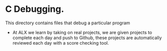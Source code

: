 # C Debugging.

This directory contains files that debug a particular program

- At ALX we learn by taking on real projects, we are given projects to complete each day and push to Github, these projects are automatically reviewed each day with a score checking tool.

















